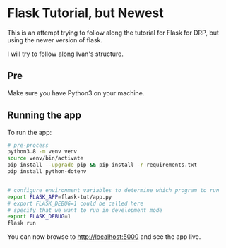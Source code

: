 # Flask Tutorial, but Newest

This is an attempt trying to follow along the tutorial for Flask for DRP, but using the newer version of flask.

I will try to follow along Ivan's structure.

## Pre
Make sure you have Python3 on your machine.


## Running the app
To run the app:

```bash
# pre-process
python3.8 -m venv venv
source venv/bin/activate
pip install --upgrade pip && pip install -r requirements.txt
pip install python-dotenv

```

```bash

# configure environment variables to determine which program to run
export FLASK_APP=flask-tut/app.py 
# export FLASK_DEBUG=1 could be called here
# specify that we want to run in development mode
export FLASK_DEBUG=1
flask run
```
You can now browse to <http://localhost:5000> and see the app live.
